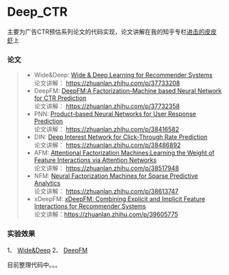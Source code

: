 # Deep_CTR
主要为广告CTR预估系列论文的代码实现，论文讲解在我的知乎专栏[进击的皮皮虾](https://zhuanlan.zhihu.com/c_197893856)上  

### 论文
> * Wide&Deep: [Wide & Deep Learning for Recommender Systems](http://delivery.acm.org/10.1145/2990000/2988454/p7-cheng.pdf?ip=59.64.129.206&id=2988454&acc=OA&key=BF85BBA5741FDC6E%2E66A15327C2E204FC%2E4D4702B0C3E38B35%2E5945DC2EABF3343C&__acm__=1531054501_622fcc7afc532c92b4b19b1972a0efd9)  
论文讲解： https://zhuanlan.zhihu.com/p/37733208  
> * DeepFM: [DeepFM:A Factorization-Machine based Neural Network for CTR Prediction](https://arxiv.org/pdf/1703.04247.pdf)  
论文讲解： https://zhuanlan.zhihu.com/p/37732358  
> * PNN: [Product-based Neural Networks for User Response Prediction](https://arxiv.org/pdf/1611.00144.pdf)  
论文讲解： https://zhuanlan.zhihu.com/p/38416582  
> * DIN: [Deep Interest Network for Click-Through Rate Prediction](https://arxiv.org/pdf/1706.06978.pdf)  
论文讲解： https://zhuanlan.zhihu.com/p/38486892  
> * AFM: [Attentional Factorization Machines:Learning the Weight of Feature Interactions via Attention Networks](https://arxiv.org/pdf/1708.04617.pdf)  
论文讲解： https://zhuanlan.zhihu.com/p/38517948  
> * NFM: [Neural Factorization Machines for Sparse Predictive Analytics](http://www.comp.nus.edu.sg/~xiangnan/papers/sigir17-nfm.pdf)  
论文讲解： https://zhuanlan.zhihu.com/p/38613747  
> * xDeepFM: [xDeepFM: Combining Explicit and Implicit Feature Interactions for Recommender Systems](https://arxiv.org/pdf/1803.05170.pdf)  
论文讲解：https://zhuanlan.zhihu.com/p/39605775
### 实验效果
1、 [Wide&Deep](https://github.com/wangru8080/Deep_CTR/tree/master/Wide-Deep)
2、 [DeepFM](https://github.com/wangru8080/Deep_CTR/tree/master/DeepFM)

目前整理代码中。。。
